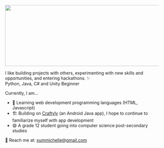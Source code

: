 <img src="https://user-images.githubusercontent.com/96635277/159150913-62867107-5666-4cc8-8e68-8f259bcceb53.png" width="665" height="200"/> 


I like building projects with others, experimenting with new skills and opportunities, and entering hackathons. ✨  
Python, Java, C# and Unity Beginner


Currently, I am...

* 🌱 Learning web development programming languages (HTML, Javascript)
* 🏗️ Building on [Craftyly](https://github.com/xummichelle/craftyly-app) (an Android Java app), I hope to continue to familiarize myself with app development
* 😄 A grade 12 student going into computer science post-secondary studies  

📩 Reach me at: xummichelle@gmail.com

<!--
**xummichelle/xummichelle** is a ✨ _special_ ✨ repository because its `README.md` (this file) appears on your GitHub profile.

Here are some ideas to get you started:

- 🔭 I’m currently working on ...
- 🌱 I’m currently learning ...
- 👯 I’m looking to collaborate on ...
- 🤔 I’m looking for help with ...
- 💬 Ask me about ...
- 📫 How to reach me: ...
- 😄 Pronouns: ...
- ⚡ Fun fact: ...
-->
